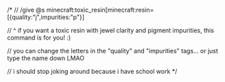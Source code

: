 /*
// /give @s minecraft:toxic_resin[minecraft:resin=[{quality:"j",impurities:"p"}]

// ^ if you want a toxic resin with jewel clarity and pigment impurities, this command is for you! :)

// you can change the letters in the "quality" and "impurities" tags... or just type the name down LMAO

// i should stop joking around because i have school work
*/
